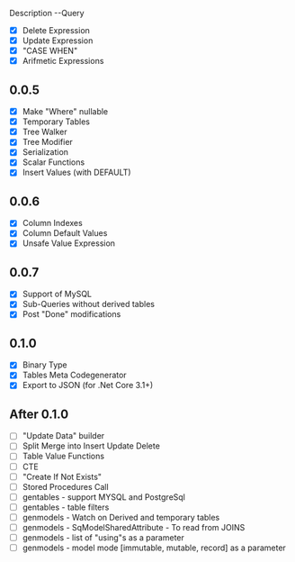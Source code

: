 ﻿Description
--Query
- [x] Delete Expression
- [x] Update Expression
- [x] "CASE WHEN"
- [x] Arifmetic Expressions
## 0.0.5
- [x] Make "Where" nullable
- [x] Temporary Tables
- [x] Tree Walker
- [x] Tree Modifier
- [x] Serialization
- [x] Scalar Functions
- [x] Insert Values (with DEFAULT)
## 0.0.6
- [x] Column Indexes
- [x] Column Default Values
- [x] Unsafe Value Expression
## 0.0.7
- [x] Support of MySQL
- [x] Sub-Queries without derived tables
- [x] Post "Done" modifications
## 0.1.0
- [x] Binary Type
- [x] Tables Meta Codegenerator
- [x] Export to JSON (for .Net Core 3.1+)
## After 0.1.0
- [ ] "Update Data" builder
- [ ] Split Merge into Insert Update Delete
- [ ] Table Value Functions
- [ ] CTE
- [ ] "Create If Not Exists"
- [ ] Stored Procedures Call
- [ ] gentables - support MYSQL and PostgreSql
- [ ] gentables - table filters
- [ ] genmodels - Watch on Derived and temporary tables
- [ ] genmodels - SqModelSharedAttribute - To read from JOINS
- [ ] genmodels - list of "using"s as a parameter
- [ ] genmodels - model mode [immutable, mutable, record] as a parameter 
